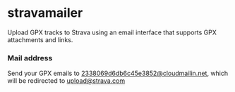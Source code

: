 stravamailer
============

Upload GPX tracks to Strava using an email interface that supports GPX attachments and links.

### Mail address

Send your GPX emails to 2338069d6db6c45e3852@cloudmailin.net, which will be redirected to upload@strava.com
